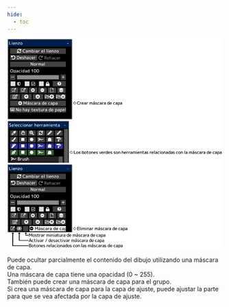 ```yaml
---
hide:
  - toc
---
```


<!-- https://steamcommunity.com/sharedfiles/filedetails/?id=2953905167 -->

![layer_mask](./image/layer_mask.png)

Puede ocultar parcialmente el contenido del dibujo utilizando una máscara de capa. <br />
Una máscara de capa tiene una opacidad (0 ~ 255). <br />
También puede crear una máscara de capa para el grupo. <br />
Si crea una máscara de capa para la capa de ajuste, puede ajustar la parte para que se vea afectada por la capa de ajuste.
